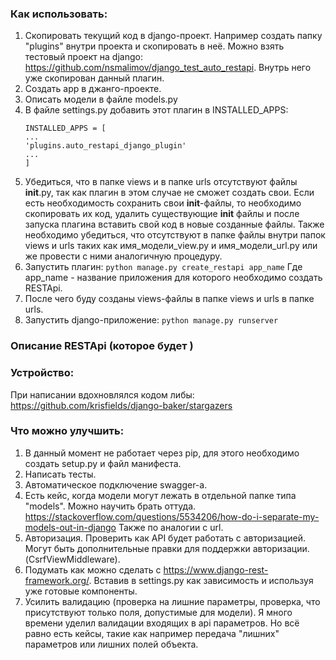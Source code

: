 ### Как использовать:

1. Скопировать текущий код в django-проект. Например создать папку "plugins" внутри проекта и скопировать в неё.
Можно взять тестовый проект на django: https://github.com/nsmalimov/django_test_auto_restapi. Внутрь него уже скопирован данный плагин.
2. Создать app в джанго-проекте.
3. Описать модели в файле models.py
4. В файле settings.py добавить этот плагин в INSTALLED_APPS:
    ```
    INSTALLED_APPS = [
    ...
    'plugins.auto_restapi_django_plugin'
    ...
    ]
    ```
5. Убедиться, что в папке views и в папке urls отсутствуют файлы __init__.py, так как
плагин в этом случае не сможет создать свои. Если есть необходимость сохранить свои __init__-файлы, то
необходимо скопировать их код, удалить существующие __init__ файлы и после запуска плагина вставить свой код в 
новые созданные файлы. Также необходимо убедиться, что отсутствуют в папке файлы внутри папок 
views и urls таких как имя_модели_view.py и имя_модели_url.py или же провести с ними 
аналогичную процедуру.
6. Запустить плагин: `python manage.py create_restapi app_name`
Где app_name - название приложения для которого необходимо создать RESTApi.
7. После чего буду созданы views-файлы в папке views и urls в папке urls.
8. Запустить django-приложение: `python manage.py runserver`

### Описание RESTApi (которое будет )

###  Устройство:
При написании вдохновлялся кодом либы: https://github.com/krisfields/django-baker/stargazers

### Что можно улучшить:
1. В данный момент не работает через pip, для этого необходимо создать setup.py и файл манифеста.
2. Написать тесты.
3. Автоматическое подключение swagger-а.
4. Есть кейс, когда модели могут лежать в отдельной папке типа "models".
Можно научить брать оттуда.
https://stackoverflow.com/questions/5534206/how-do-i-separate-my-models-out-in-django
Также по аналогии с url.
5. Авторизация. Проверить как API будет работать с авторизацией. Могут быть дополнительные правки для поддержки авторизации.
(CsrfViewMiddleware).
6. Подумать как можно сделать с https://www.django-rest-framework.org/. Вставив в settings.py как зависимость и используя уже готовые компоненты.
7. Усилить валидацию (проверка на лишние параметры, проверка, что присутствуют только поля, допустимые для модели). Я много
времени уделил валидации входящих в api параметров. Но всё равно есть кейсы, такие как
например передача "лишних" параметров или лишних полей объекта.
